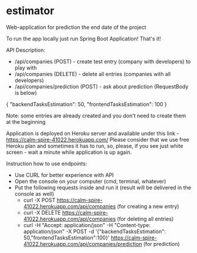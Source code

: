 # estimator
Web-application for prediction the end date of the project

To run the app locally just run Spring Boot Application! That's it!

API Description:
- /api/companies (POST) - create test entry (company with developers) to play with
- /api/companies (DELETE) - delete all entries (companies with all developers)
- /api/companies/prediction (POST) - ask about prediction (RequestBody is below)

{
	"backendTasksEstimation": 50,
	"frontendTasksEstimation": 100
}

Note: some entries are already created and you don't need to create them at the beginning

Application is deployed on Heroku server and available under this link -  https://calm-spire-41022.herokuapp.com/
Please consider that we use free Heroku plan and sometimes it has to run, so, please, if you see just white screen - wait a minute while application is up again.

Instruction how to use endpoints:
- Use CURL for better experience with API
- Open the console on your computer (cmd, terminal, whatever)
- Put the following requests inside and run it (result will be delivered in the console as well)
  * curl -X POST https://calm-spire-41022.herokuapp.com/api/companies (for creating a new entry)
  * curl -X DELETE https://calm-spire-41022.herokuapp.com/api/companies (for deleting all entries)
  * curl -H "Accept: application/json" -H "Content-type: application/json" -X POST -d '{"backendTasksEstimation": 50,"frontendTasksEstimation":100}' https://calm-spire-41022.herokuapp.com/api/companies/prediction (for prediction)
  

